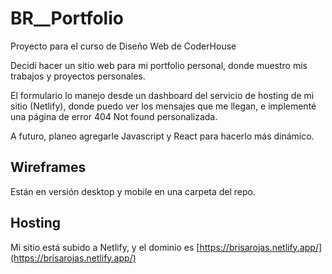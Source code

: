 # BR\_\_Portfolio

Proyecto para el curso de Diseño Web de CoderHouse

Decidí hacer un sitio web para mi portfolio personal, donde muestro mis trabajos y proyectos personales.

El formulario lo manejo desde un dashboard del servicio de hosting de mi sitio (Netlify), donde puedo ver los mensajes que me llegan, e implementé una página de error 404 Not found personalizada.

A futuro, planeo agregarle Javascript y React para hacerlo más dinámico.

## Wireframes

Están en versión desktop y mobile en una carpeta del repo.

## Hosting

Mi sitio está subido a Netlify, y el dominio es [https://brisarojas.netlify.app/](https://brisarojas.netlify.app/)
